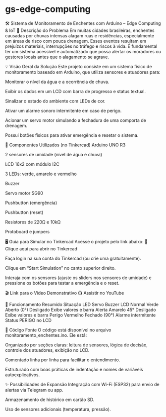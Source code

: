 # gs-edge-computing
🛠️ Sistema de Monitoramento de Enchentes com Arduino – Edge Computing & IoT
📌 Descrição do Problema
Em muitas cidades brasileiras, enchentes causadas por chuvas intensas alagam ruas e residências, especialmente em áreas de risco com pouca drenagem. Esses eventos resultam em prejuízos materiais, interrupções no tráfego e riscos à vida. É fundamental ter um sistema acessível e automatizado que possa alertar os moradores ou gestores locais antes que o alagamento se agrave.

💡 Visão Geral da Solução
Este projeto consiste em um sistema físico de monitoramento baseado em Arduino, que utiliza sensores e atuadores para:

Monitorar o nível da água e a ocorrência de chuva.

Exibir os dados em um LCD com barra de progresso e status textual.

Sinalizar o estado do ambiente com LEDs de cor.

Ativar um alarme sonoro intermitente em caso de perigo.

Acionar um servo motor simulando a fechadura de uma comporta de drenagem.

Possui botões físicos para ativar emergência e resetar o sistema.

🧰 Componentes Utilizados (no Tinkercad)
Arduino UNO R3

2 sensores de umidade (nível de água e chuva)

LCD 16x2 com módulo I2C

3 LEDs: verde, amarelo e vermelho

Buzzer

Servo motor SG90

Pushbutton (emergência)

Pushbutton (reset)

Resistores de 220Ω e 10kΩ

Protoboard e jumpers

🖥️ Guia para Simular no Tinkercad
Acesse o projeto pelo link abaixo:
🔗 Clique aqui para abrir no Tinkercad

Faça login na sua conta do Tinkercad (ou crie uma gratuitamente).

Clique em “Start Simulation” no canto superior direito.

Interaja com os sensores (ajuste os sliders nos sensores de umidade) e pressione os botões para testar a emergência e o reset.

🎬 Link para o Vídeo Demonstrativo
📺 Assistir no YouTube

🧠 Funcionamento Resumido
Situação	LED	Servo	Buzzer	LCD
Normal	Verde	Aberto (0°)	Desligado	Exibe valores e barra
Alerta	Amarelo	45°	Desligado	Exibe valores e barra
Perigo	Vermelho	Fechado (90°)	Alarme intermitente	Status PERIGO no LCD

📄 Código Fonte
O código está disponível no arquivo monitoramento_enchentes.ino. Ele está:

Organizado por seções claras: leitura de sensores, lógica de decisão, controle dos atuadores, exibição no LCD.

Comentado linha por linha para facilitar o entendimento.

Estruturado com boas práticas de indentação e nomes de variáveis autoexplicativos.

✨ Possibilidades de Expansão
Integração com Wi-Fi (ESP32) para envio de alertas via Telegram ou app.

Armazenamento de histórico em cartão SD.

Uso de sensores adicionais (temperatura, pressão).


